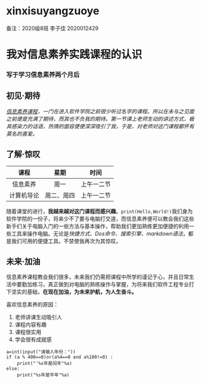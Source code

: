 # xinxisuyangzuoye  
备注：2020级8班   李子佳   2020012429
# 我对信息素养实践课程的认识  
### 写于学习信息素养两个月后  
## 初见·期待  
*[信息素养课程](https://www.baidu.com/s?ie=utf-8&f=8&rsv_bp=1&rsv_idx=1&tn=49055317_2_hao_pg&wd=%E4%BF%A1%E6%81%AF%E7%B4%A0%E5%85%BB%E8%AF%BE%E7%A8%8B&fenlei=256&oq=%25E4%25BF%25A1%25E6%2581%25AF%25E7%25B4%25A0%25E5%2585%25BB&rsv_pq=e26f443f001a3bc3&rsv_t=9543vMo55%2FYT95YvLjB5gidNyZMcS2w3tVl%2BIHgxMm%2FHJ3obNUldIYKq6bkgyOMNWbHgqvn78Fo&rqlang=cn&rsv_enter=1&rsv_dl=tb&rsv_btype=i&inputT=4800&rsv_sug3=22&rsv_sug1=23&rsv_sug7=100&bs=%E4%BF%A1%E6%81%AF%E7%B4%A0%E5%85%BB)，一门在进入软件学院之前很少听过名字的课程。所以在未与之见面之前便是充满了期待，而其也不负我的期待。第一节课上老师生动的讲述方式，极具感染力的话语，热情的面容便便深深吸引了我，于是，对老师对这门课程都怀有莫名的喜爱。*  
## 了解·惊叹  
|课程|星期|时间|
|:-:|:-:|:-:|
|信息素养|周一|上午一二节|
|计算机导论|周二、周四|上午一二节|
随着课堂的进行，**我越来越对这门课程而感兴趣**。`print(Hello,World!)`我们身为软件学院的一份子，将来少不了要与电脑打交道，而信息素养便可以教会我们这些新手们关于电脑入门的一些方法与基本操作，帮助我们更加熟练更加便捷的利用一些工具来操作电脑。无论是*快捷方式、Dos命令、搜索引擎、markdown语法*，都是我们可用的便捷工具。不禁使我再次为其惊叹。 
## 未来·加油  
信息素养课程教会我们很多，未来我们仍需把课程中所学的谨记于心，并且日常生活中要勤加练习，真正做到对电脑的熟练操作与掌握，为将来我们软件工程专业打下坚实的基础，**在现在加油，为未来护航，为人生奋斗。**  

喜欢信息素养的原因：  
1. 老师讲课生动吸引人  
2. 课程内容有趣  
3. 课程很实用  
4. 学会很有成就感
```  
a=int(input("请输入年份："))
if (a % 400==0)or(a%4==0 and a%100!=0) :
    print("'%s年是闰年"%a)
else:
    print("%s年是平年"%a)  
```